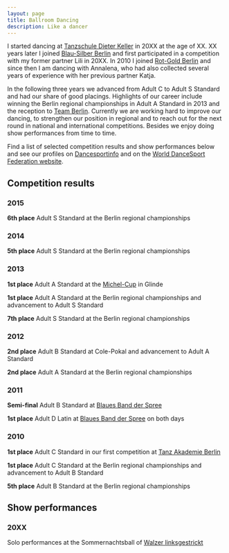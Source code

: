 ```yaml
---
layout: page
title: Ballroom Dancing
description: Like a dancer
---
```


I started dancing at [Tanzschule Dieter Keller][tskeller] in 20XX at the age of XX.
XX years later I joined [Blau-Silber Berlin][blausilber] and first participated in a competition with my former partner Lili in 20XX.
In 2010 I joined [Rot-Gold Berlin][rotgold] and since then I am dancing with Annalena,
who had also collected several years of experience with her previous partner Katja.

In the following three years we advanced from Adult C to Adult S Standard and had our share of good placings.
Highlights of our career include winning the Berlin regional championships in Adult A Standard in 2013 and the reception to [Team Berlin][kader].
Currently we are working hard to improve our dancing, to strengthen our position in regional and to reach out for the next round in national and international competitions.
Besides we enjoy doing show performances from time to time.

Find a list of selected competition results and show performances below and see our profiles on [Dancesportinfo][dsinfo] and on the [World DanceSport Federation website][wdsf].

[tskeller]: http://tanzschulekeller.de
[blausilber]: http://blau-silber-berlin.de
[rotgold]: http://rotgold-berlin.de
[dsinfo]: http://dancesportinfo.net/Couple/Niels_Hoppe_and_Annalena_Franke_146509/Details
[wdsf]: http://www.worlddancesport.org/Couple/Detail/Niels_Hoppe_and_Annalena_Franke-548741
[kader]: http://www.ltv-berlin.de/de/sport/leistungssport/kader/paare

## Competition results

### 2015

**6th place**
Adult S Standard at the Berlin regional championships

### 2014

**5th place**
Adult S Standard at the Berlin regional championships

### 2013

**1st place**
Adult A Standard at the [Michel-Cup][michel] in Glinde

**1st place**
Adult A Standard at the Berlin regional championships and advancement to Adult S Standard

**7th place**
Adult S Standard at the Berlin regional championships

### 2012

**2nd place**
Adult B Standard at Cole-Pokal and advancement to Adult A Standard

**2nd place**
Adult A Standard at the Berlin regional championships

### 2011

**Semi-final**
Adult B Standard at [Blaues Band der Spree][blauesband]

**1st place**
Adult D Latin at [Blaues Band der Spree][blauesband] on both days

### 2010

**1st place**
Adult C Standard in our first competition at [Tanz Akademie Berlin][tab]

**1st place**
Adult C Standard at the Berlin regional championships and advancement to Adult B Standard

**5th place**
Adult B Standard at the Berlin regional championships

[blauesband]: http://blauesband-berlin.de
[tab]: http://tanz-akademie-berlin.de
[michel]: http://example.com/#TODO

## Show performances

### 20XX

Solo performances at the Sommernachtsball of [Walzer linksgestrickt][walzerlinks]

[walzerlinks]: http://walzerlinksgestrickt.de
